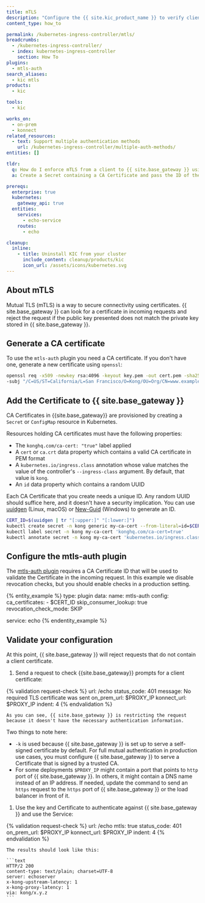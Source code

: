 ```yaml
---
title: mTLS
description: "Configure the {{ site.kic_product_name }} to verify client certificates using CA certificates and mtls-auth plugin for HTTPS requests."
content_type: how_to

permalink: /kubernetes-ingress-controller/mtls/
breadcrumbs:
  - /kubernetes-ingress-controller/
  - index: kubernetes-ingress-controller
    section: How To
plugins:
  - mtls-auth
search_aliases:
  - kic mtls
products:
  - kic

tools:
  - kic

works_on:
  - on-prem
  - konnect
related_resources:
  - text: Support multiple authentication methods
    url: /kubernetes-ingress-controller/multiple-auth-methods/
entities: []

tldr:
  q: How do I enforce mTLS from a client to {{ site.base_gateway }} using {{ site.kic_product_name }}?
  a: Create a Secret containing a CA Certificate and pass the ID of the certificate to an mTLS plugin configuration.

prereqs:
  enterprise: true
  kubernetes:
    gateway_api: true
  entities:
    services:
      - echo-service
    routes:
      - echo

cleanup:
  inline:
    - title: Uninstall KIC from your cluster
      include_content: cleanup/products/kic
      icon_url: /assets/icons/kubernetes.svg
---
```


## About mTLS

Mutual TLS (mTLS) is a way to secure connectivity using certificates. {{ site.base_gateway }} can look for a certificate in incoming requests and reject the request if the public key presented does not match the private key stored in {{ site.base_gateway }}.

## Generate a CA certificate

To use the `mtls-auth` plugin you need a CA certificate. If you don't have one, generate a new certificate using `openssl`:

```bash
openssl req -x509 -newkey rsa:4096 -keyout key.pem -out cert.pem -sha256 -days 365 -nodes \
-subj "/C=US/ST=California/L=San Francisco/O=Kong/OU=Org/CN=www.example.com"
```

## Add the Certificate to {{ site.base_gateway }}

CA Certificates in {{site.base_gateway}} are provisioned by creating a `Secret` or `ConfigMap` resource in Kubernetes.

Resources holding CA certificates must have the following properties:
- The `konghq.com/ca-cert: "true"` label applied
- A `cert` or `ca.crt` data property which contains a valid CA certificate in PEM format
- A `kubernetes.io/ingress.class` annotation whose value matches the value of the controller's `--ingress-class` argument. By default, that value is `kong`.
- An `id` data property which contains a random UUID

Each CA Certificate that you create needs a unique ID. Any random UUID should suffice here, and it doesn't have a security implication. You can use [uuidgen](https://linux.die.net/man/1/uuidgen) (Linux, macOS) or [New-Guid](https://docs.microsoft.com/en-us/powershell/module/microsoft.powershell.utility/new-guid) (Windows) to generate an ID.

```bash
CERT_ID=$(uuidgen | tr "[:upper:]" "[:lower:]")
kubectl create secret -n kong generic my-ca-cert --from-literal=id=$CERT_ID --from-file=cert=./cert.pem
kubectl label secret -n kong my-ca-cert 'konghq.com/ca-cert=true'
kubectl annotate secret -n kong my-ca-cert 'kubernetes.io/ingress.class=kong'
```

## Configure the mtls-auth plugin

The [mtls-auth plugin](/plugins/mtls-auth/) requires a CA Certificate ID that will be used to validate the Certificate in the incoming request. In this example we disable revocation checks, but you should enable checks in a production setting.

{% entity_example %}
type: plugin
data:
  name: mtls-auth
  config:
    ca_certificates:
    - $CERT_ID
    skip_consumer_lookup: true
    revocation_check_mode: SKIP

  service: echo
{% endentity_example %}

## Validate your configuration

At this point, {{ site.base_gateway }} will reject requests that do not contain a client certificate.

1. Send a request to check {{site.base_gateway}} prompts for a client certificate:

{% validation request-check %}
url: /echo
status_code: 401
message: No required TLS certificate was sent
on_prem_url: $PROXY_IP
konnect_url: $PROXY_IP
indent: 4
{% endvalidation %}

    As you can see, {{ site.base_gateway }} is restricting the request because it doesn't have the necessary authentication information.

   Two things to note here:
   - `-k` is used because {{ site.base_gateway }} is set up to serve a self-signed certificate by default. For full mutual authentication in production use cases, you must configure {{ site.base_gateway }} to serve a Certificate that is signed by a trusted CA.
   - For some deployments `$PROXY_IP` might contain a port that points to `http` port of {{ site.base_gateway }}. In others, it might contain a DNS name instead of an IP address. If needed, update the command to send an `https` request to the `https` port of {{ site.base_gateway }} or the load balancer in front of it.

1. Use the key and Certificate to authenticate against {{ site.base_gateway }} and use the Service:

{% validation request-check %}
url: /echo
mtls: true
status_code: 401
on_prem_url: $PROXY_IP
konnect_url: $PROXY_IP
indent: 4
{% endvalidation %}

    The results should look like this:

    ```text
    HTTP/2 200
    content-type: text/plain; charset=UTF-8
    server: echoserver
    x-kong-upstream-latency: 1
    x-kong-proxy-latency: 1
    via: kong/x.y.z
    ```